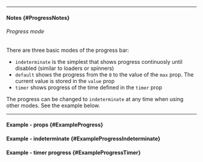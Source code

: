 ___

#### Notes {#ProgressNotes}

###### Progress mode

There are three basic modes of the progress bar:

- `indeterminate` is the simplest that shows progress continuosly until disabled (similar to loaders or spinners)
- `default` shows the progress from the `0` to the value of the `max` prop. The current value is stored in the `value` prop
- `timer` shows progress of the time defined in the `timer` prop

The progress can be changed to `indeterminate` at any time when using other modes. See the example below.

---

#### Example - props {#ExampleProgress}

<example name="ExampleProgress"></example>

#### Example - indeterminate {#ExampleProgressIndeterminate}

<example name="ExampleProgressIndeterminate"></example>

#### Example - timer progress {#ExampleProgressTimer}

<example name="ExampleProgressTimer"></example>
